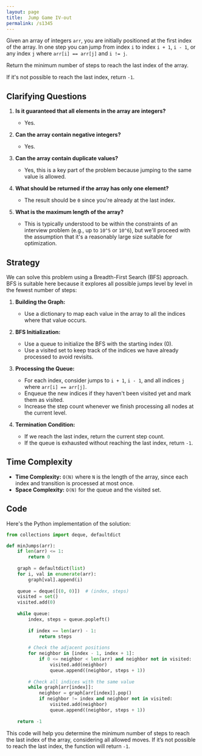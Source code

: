 ```yaml
---
layout: page
title:  Jump Game IV-out
permalink: /s1345
---
```


Given an array of integers `arr`, you are initially positioned at the first index of the array. In one step you can jump from index `i` to index `i + 1`, `i - 1`, or any index `j` where `arr[i] == arr[j]` and `i != j`.

Return the minimum number of steps to reach the last index of the array.

If it's not possible to reach the last index, return `-1`.

## Clarifying Questions

1. **Is it guaranteed that all elements in the array are integers?**
   - Yes.

2. **Can the array contain negative integers?**
   - Yes.

3. **Can the array contain duplicate values?**
   - Yes, this is a key part of the problem because jumping to the same value is allowed.

4. **What should be returned if the array has only one element?**
   - The result should be `0` since you're already at the last index.

5. **What is the maximum length of the array?**
   - This is typically understood to be within the constraints of an interview problem (e.g., up to `10^5` or `10^6`), but we'll proceed with the assumption that it's a reasonably large size suitable for optimization.

## Strategy

We can solve this problem using a Breadth-First Search (BFS) approach. BFS is suitable here because it explores all possible jumps level by level in the fewest number of steps:

1. **Building the Graph:**
   - Use a dictionary to map each value in the array to all the indices where that value occurs.

2. **BFS Initialization:**
   - Use a queue to initialize the BFS with the starting index (0).
   - Use a visited set to keep track of the indices we have already processed to avoid revisits.

3. **Processing the Queue:**
   - For each index, consider jumps to `i + 1`, `i - 1`, and all indices `j` where `arr[i] == arr[j]`.
   - Enqueue the new indices if they haven't been visited yet and mark them as visited.
   - Increase the step count whenever we finish processing all nodes at the current level.

4. **Termination Condition:**
   - If we reach the last index, return the current step count.
   - If the queue is exhausted without reaching the last index, return `-1`.

## Time Complexity

- **Time Complexity:** `O(N)` where `N` is the length of the array, since each index and transition is processed at most once.
- **Space Complexity:** `O(N)` for the queue and the visited set.

## Code

Here's the Python implementation of the solution:

```python
from collections import deque, defaultdict

def minJumps(arr):
    if len(arr) <= 1:
        return 0
    
    graph = defaultdict(list)
    for i, val in enumerate(arr):
        graph[val].append(i)
    
    queue = deque([(0, 0)])  # (index, steps)
    visited = set()
    visited.add(0)
    
    while queue:
        index, steps = queue.popleft()
        
        if index == len(arr) - 1:
            return steps
        
        # Check the adjacent positions
        for neighbor in [index - 1, index + 1]:
            if 0 <= neighbor < len(arr) and neighbor not in visited:
                visited.add(neighbor)
                queue.append((neighbor, steps + 1))
        
        # Check all indices with the same value
        while graph[arr[index]]:
            neighbor = graph[arr[index]].pop()
            if neighbor != index and neighbor not in visited:
                visited.add(neighbor)
                queue.append((neighbor, steps + 1))
    
    return -1
```

This code will help you determine the minimum number of steps to reach the last index of the array, considering all allowed moves. If it’s not possible to reach the last index, the function will return `-1`.